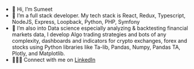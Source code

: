 - 👋 Hi, I’m Sumeet
- 👀 I’m a full stack developer. My tech stack is React, Redux, Typescript, NodeJS, Express, Loopback, Python, PHP, Symfony
- 🌱 I’m also into Data science especially analyzing & backtesting financial markets data, I develop Algo trading strategies and bots of any complexity, dashboards and indicators for crypto exchanges, forex and stocks using Python libraries like Ta-lib, Pandas, Numpy, Pandas TA, Plotly, and Matplotlib.
- 🧑🏻‍💻 Connect with me on [LinkedIn](https://www.linkedin.com/in/sumeet-badiger-a668a390/)
